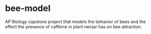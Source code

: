 # bee-model
AP Biology capstone project that models the behavior of bees and the effect the presence of caffeine in plant nectar has on bee attraction.
